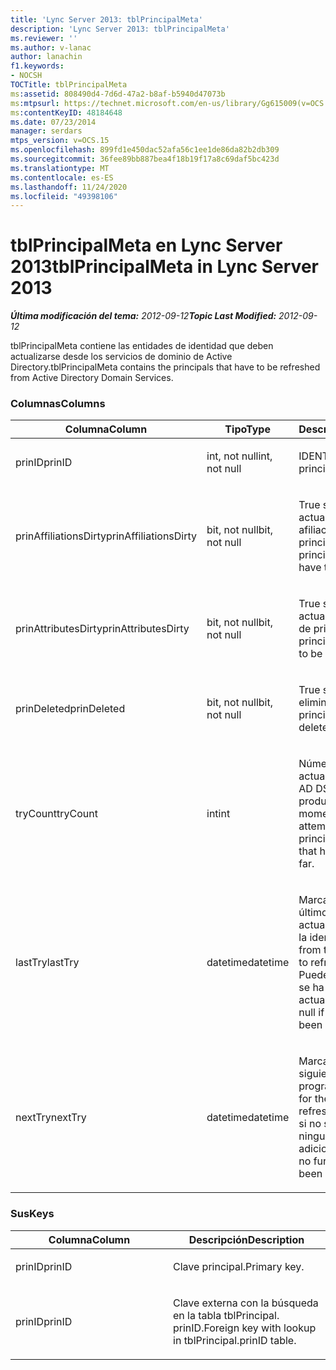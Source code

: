 ```yaml
---
title: 'Lync Server 2013: tblPrincipalMeta'
description: 'Lync Server 2013: tblPrincipalMeta'
ms.reviewer: ''
ms.author: v-lanac
author: lanachin
f1.keywords:
- NOCSH
TOCTitle: tblPrincipalMeta
ms:assetid: 808490d4-7d6d-47a2-b8af-b5940d47073b
ms:mtpsurl: https://technet.microsoft.com/en-us/library/Gg615009(v=OCS.15)
ms:contentKeyID: 48184648
ms.date: 07/23/2014
manager: serdars
mtps_version: v=OCS.15
ms.openlocfilehash: 899fd1e450dac52afa56c1ee1de86da82b2db309
ms.sourcegitcommit: 36fee89bb887bea4f18b19f17a8c69daf5bc423d
ms.translationtype: MT
ms.contentlocale: es-ES
ms.lasthandoff: 11/24/2020
ms.locfileid: "49398106"
---
```

# <a name="tblprincipalmeta-in-lync-server-2013"></a><span data-ttu-id="7c7b3-103">tblPrincipalMeta en Lync Server 2013</span><span class="sxs-lookup"><span data-stu-id="7c7b3-103">tblPrincipalMeta in Lync Server 2013</span></span>

<div data-xmlns="http://www.w3.org/1999/xhtml">

<div class="topic" data-xmlns="http://www.w3.org/1999/xhtml" data-msxsl="urn:schemas-microsoft-com:xslt" data-cs="https://msdn.microsoft.com/">

<div data-asp="https://msdn2.microsoft.com/asp">



</div>

<div id="mainSection">

<div id="mainBody"><span data-ttu-id="7c7b3-104">

<span> </span></span><span class="sxs-lookup"><span data-stu-id="7c7b3-104">

<span> </span></span></span>

<span data-ttu-id="7c7b3-105">_**Última modificación del tema:** 2012-09-12_</span><span class="sxs-lookup"><span data-stu-id="7c7b3-105">_**Topic Last Modified:** 2012-09-12_</span></span>

<span data-ttu-id="7c7b3-106">tblPrincipalMeta contiene las entidades de identidad que deben actualizarse desde los servicios de dominio de Active Directory.</span><span class="sxs-lookup"><span data-stu-id="7c7b3-106">tblPrincipalMeta contains the principals that have to be refreshed from Active Directory Domain Services.</span></span>

### <a name="columns"></a><span data-ttu-id="7c7b3-107">Columnas</span><span class="sxs-lookup"><span data-stu-id="7c7b3-107">Columns</span></span>

<table>
<colgroup>
<col style="width: 33%" />
<col style="width: 33%" />
<col style="width: 33%" />
</colgroup>
<thead>
<tr class="header">
<th><span data-ttu-id="7c7b3-108">Columna</span><span class="sxs-lookup"><span data-stu-id="7c7b3-108">Column</span></span></th>
<th><span data-ttu-id="7c7b3-109">Tipo</span><span class="sxs-lookup"><span data-stu-id="7c7b3-109">Type</span></span></th>
<th><span data-ttu-id="7c7b3-110">Descripción</span><span class="sxs-lookup"><span data-stu-id="7c7b3-110">Description</span></span></th>
</tr>
</thead>
<tbody>
<tr class="odd">
<td><p><span data-ttu-id="7c7b3-111">prinID</span><span class="sxs-lookup"><span data-stu-id="7c7b3-111">prinID</span></span></p></td>
<td><p><span data-ttu-id="7c7b3-112">int, not null</span><span class="sxs-lookup"><span data-stu-id="7c7b3-112">int, not null</span></span></p></td>
<td><p><span data-ttu-id="7c7b3-113">IDENTIFICADOR principal.</span><span class="sxs-lookup"><span data-stu-id="7c7b3-113">Principal ID.</span></span></p></td>
</tr>
<tr class="even">
<td><p><span data-ttu-id="7c7b3-114">prinAffiliationsDirty</span><span class="sxs-lookup"><span data-stu-id="7c7b3-114">prinAffiliationsDirty</span></span></p></td>
<td><p><span data-ttu-id="7c7b3-115">bit, not null</span><span class="sxs-lookup"><span data-stu-id="7c7b3-115">bit, not null</span></span></p></td>
<td><p><span data-ttu-id="7c7b3-116">True si es necesario actualizar las afiliaciones principales.</span><span class="sxs-lookup"><span data-stu-id="7c7b3-116">True if principal affiliations have to be refreshed.</span></span></p></td>
</tr>
<tr class="odd">
<td><p><span data-ttu-id="7c7b3-117">prinAttributesDirty</span><span class="sxs-lookup"><span data-stu-id="7c7b3-117">prinAttributesDirty</span></span></p></td>
<td><p><span data-ttu-id="7c7b3-118">bit, not null</span><span class="sxs-lookup"><span data-stu-id="7c7b3-118">bit, not null</span></span></p></td>
<td><p><span data-ttu-id="7c7b3-119">True si es necesario actualizar los atributos de principal.</span><span class="sxs-lookup"><span data-stu-id="7c7b3-119">True if principal attributes have to be refreshed.</span></span></p></td>
</tr>
<tr class="even">
<td><p><span data-ttu-id="7c7b3-120">prinDeleted</span><span class="sxs-lookup"><span data-stu-id="7c7b3-120">prinDeleted</span></span></p></td>
<td><p><span data-ttu-id="7c7b3-121">bit, not null</span><span class="sxs-lookup"><span data-stu-id="7c7b3-121">bit, not null</span></span></p></td>
<td><p><span data-ttu-id="7c7b3-122">True si el principal se ha eliminado.</span><span class="sxs-lookup"><span data-stu-id="7c7b3-122">True if the principal has been deleted.</span></span></p></td>
</tr>
<tr class="odd">
<td><p><span data-ttu-id="7c7b3-123">tryCount</span><span class="sxs-lookup"><span data-stu-id="7c7b3-123">tryCount</span></span></p></td>
<td><p><span data-ttu-id="7c7b3-124">int</span><span class="sxs-lookup"><span data-stu-id="7c7b3-124">int</span></span></p></td>
<td><p><span data-ttu-id="7c7b3-125">Número de intentos de actualizar el principal de AD DS que se ha producido hasta el momento.</span><span class="sxs-lookup"><span data-stu-id="7c7b3-125">Number of attempts to refresh the principal from AD DS that have happened so far.</span></span></p></td>
</tr>
<tr class="even">
<td><p><span data-ttu-id="7c7b3-126">lastTry</span><span class="sxs-lookup"><span data-stu-id="7c7b3-126">lastTry</span></span></p></td>
<td><p><span data-ttu-id="7c7b3-127">datetime</span><span class="sxs-lookup"><span data-stu-id="7c7b3-127">datetime</span></span></p></td>
<td><p><span data-ttu-id="7c7b3-128">Marca de tiempo del último intento de actualizar la entidad de la identidad.</span><span class="sxs-lookup"><span data-stu-id="7c7b3-128">Time stamp from the latest attempt to refresh the principal.</span></span> <span data-ttu-id="7c7b3-129">Puede ser null si aún no se ha intentado ninguna actualización.</span><span class="sxs-lookup"><span data-stu-id="7c7b3-129">Can be null if no refresh has been attempted yet.</span></span></p></td>
</tr>
<tr class="odd">
<td><p><span data-ttu-id="7c7b3-130">nextTry</span><span class="sxs-lookup"><span data-stu-id="7c7b3-130">nextTry</span></span></p></td>
<td><p><span data-ttu-id="7c7b3-131">datetime</span><span class="sxs-lookup"><span data-stu-id="7c7b3-131">datetime</span></span></p></td>
<td><p><span data-ttu-id="7c7b3-132">Marca de tiempo de la siguiente actualización programada.</span><span class="sxs-lookup"><span data-stu-id="7c7b3-132">Time stamp for the next scheduled refresh.</span></span> <span data-ttu-id="7c7b3-133">Puede ser null si no se ha programado ninguna actualización adicional.</span><span class="sxs-lookup"><span data-stu-id="7c7b3-133">Can be null if no further refresh has been scheduled.</span></span></p></td>
</tr>
</tbody>
</table>


### <a name="keys"></a><span data-ttu-id="7c7b3-134">Sus</span><span class="sxs-lookup"><span data-stu-id="7c7b3-134">Keys</span></span>

<table>
<colgroup>
<col style="width: 50%" />
<col style="width: 50%" />
</colgroup>
<thead>
<tr class="header">
<th><span data-ttu-id="7c7b3-135">Columna</span><span class="sxs-lookup"><span data-stu-id="7c7b3-135">Column</span></span></th>
<th><span data-ttu-id="7c7b3-136">Descripción</span><span class="sxs-lookup"><span data-stu-id="7c7b3-136">Description</span></span></th>
</tr>
</thead>
<tbody>
<tr class="odd">
<td><p><span data-ttu-id="7c7b3-137">prinID</span><span class="sxs-lookup"><span data-stu-id="7c7b3-137">prinID</span></span></p></td>
<td><p><span data-ttu-id="7c7b3-138">Clave principal.</span><span class="sxs-lookup"><span data-stu-id="7c7b3-138">Primary key.</span></span></p></td>
</tr>
<tr class="even">
<td><p><span data-ttu-id="7c7b3-139">prinID</span><span class="sxs-lookup"><span data-stu-id="7c7b3-139">prinID</span></span></p></td>
<td><p><span data-ttu-id="7c7b3-140">Clave externa con la búsqueda en la tabla tblPrincipal. prinID.</span><span class="sxs-lookup"><span data-stu-id="7c7b3-140">Foreign key with lookup in tblPrincipal.prinID table.</span></span></p></td>
</tr>
</tbody>
</table><span data-ttu-id="7c7b3-141">


</div>

<span> </span>

</div>

</div>

</span><span class="sxs-lookup"><span data-stu-id="7c7b3-141">


</div>

<span> </span>

</div>

</div>

</span></span></div>

